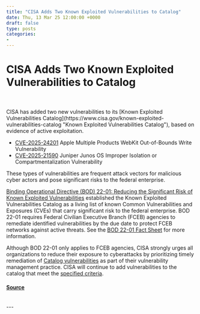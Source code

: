 ```yaml
---
title: "CISA Adds Two Known Exploited Vulnerabilities to Catalog"
date: Thu, 13 Mar 25 12:00:00 +0000
draft: false
type: posts
categories: 
- 
---
```

# CISA Adds Two Known Exploited Vulnerabilities to Catalog

<br/>

<br/>
CISA has added two new vulnerabilities to its [Known Exploited Vulnerabilities Catalog](https://www.cisa.gov/known-exploited-vulnerabilities-catalog "Known Exploited Vulnerabilities Catalog"), based on evidence of active exploitation.

-   [CVE-2025-24201](https://www.cve.org/CVERecord?id=CVE-2025-24201 "CVE-2025-24201") Apple Multiple Products WebKit Out-of-Bounds Write Vulnerability
-   [CVE-2025-21590](https://www.cve.org/CVERecord?id=CVE-2025-21590 "CVE-2025-21590") Juniper Junos OS Improper Isolation or Compartmentalization Vulnerability

These types of vulnerabilities are frequent attack vectors for malicious cyber actors and pose significant risks to the federal enterprise.

[Binding Operational Directive (BOD) 22-01: Reducing the Significant Risk of Known Exploited Vulnerabilities](https://www.cisa.gov/binding-operational-directive-22-01 "Binding Operational Directive (BOD) 22-01: Reducing the Significant Risk of Known Exploited Vulnerabilities") established the Known Exploited Vulnerabilities Catalog as a living list of known Common Vulnerabilities and Exposures (CVEs) that carry significant risk to the federal enterprise. BOD 22-01 requires Federal Civilian Executive Branch (FCEB) agencies to remediate identified vulnerabilities by the due date to protect FCEB networks against active threats. See the [BOD 22-01 Fact Sheet](https://www.cisa.gov/sites/default/files/publications/Reducing_the_Significant_Risk_of_Known_Exploited_Vulnerabilities_211103.pdf "BOD 22-01 Fact Sheet") for more information.

Although BOD 22-01 only applies to FCEB agencies, CISA strongly urges all organizations to reduce their exposure to cyberattacks by prioritizing timely remediation of [Catalog vulnerabilities](https://www.cisa.gov/known-exploited-vulnerabilities-catalog "Catalog vulnerabilities") as part of their vulnerability management practice. CISA will continue to add vulnerabilities to the catalog that meet the [specified criteria](https://www.cisa.gov/known-exploited-vulnerabilities "specified criteria").

#### [Source](https://www.cisa.gov/news-events/alerts/2025/03/13/cisa-adds-two-known-exploited-vulnerabilities-catalog)

<br/>
---
